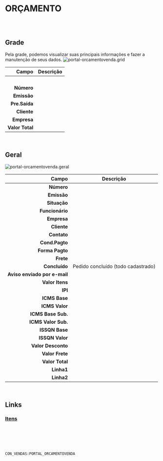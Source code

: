 # ORÇAMENTO
<br>
<br>

## Grade
Pela grade, podemos visualizar suas principais informações e fazer a manutenção de seus dados.
![portal-orcamentovenda.grid](https://raw.githubusercontent.com/netforcews/docs-erp/master/geral/imagens/portal-orcamentovenda.grid.png)

Campo | Descrição
--:|---
**&nbsp;** | 
**Número** | 
**Emissão** | 
**Pre.Saída** | 
**Cliente** | 
**Empresa** | 
**Valor Total** | 
<br>

## Geral
![portal-orcamentovenda.geral](https://raw.githubusercontent.com/netforcews/docs-erp/master/geral/imagens/portal-orcamentovenda.geral.png)

Campo | Descrição
--:|---
**Número** | 
**Emissão** | 
**Situação** | 
**Funcionário** | 
**Empresa** | 
**Cliente** | 
**Contato** | 
**Cond.Pagto** | 
**Forma Pagto** | 
**Frete** | 
**Concluído** | Pedido concluído (todo cadastrado)
**Aviso enviado por e-mail** | 
**Valor Itens** | 
**IPI** | 
**ICMS Base** | 
**ICMS Valor** | 
**ICMS Base Sub.** | 
**ICMS Valor Sub.** | 
**ISSQN Base** | 
**ISSQN Valor** | 
**Valor Desconto** | 
**Valor Frete** | 
**Valor Total** | 
**Linha1** | 
**Linha2** | 
<br>

## Links
### [Itens](/geral/portal_orcamentoitem.md)
<br>
<br>
<br>
<br>

```CON_VENDAS:PORTAL_ORCAMENTOVENDA```
